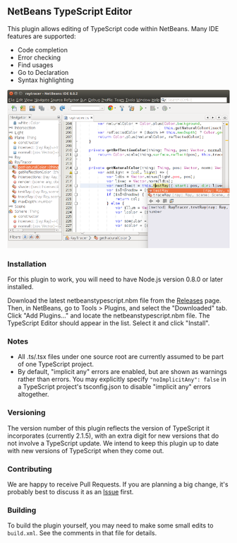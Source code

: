 ## NetBeans TypeScript Editor

This plugin allows editing of TypeScript code within NetBeans. Many IDE features are supported:

* Code completion
* Error checking
* Find usages
* Go to Declaration
* Syntax highlighting

<img src="screenshot.png">

### Installation

For this plugin to work, you will need to have Node.js version 0.8.0 or later installed.

Download the latest netbeanstypescript.nbm file from the [Releases](https://github.com/Everlaw/nbts/releases) page. Then, in NetBeans, go to Tools > Plugins, and select the "Downloaded" tab. Click "Add Plugins..." and locate the netbeanstypescript.nbm file. The TypeScript Editor should appear in the list. Select it and click "Install".

### Notes

* All .ts/.tsx files under one source root are currently assumed to be part of one TypeScript project.
* By default, "implicit any" errors are enabled, but are shown as warnings rather than errors. You may explicitly specify `"noImplicitAny": false` in a TypeScript project's tsconfig.json to disable "implicit any" errors altogether.

### Versioning

The version number of this plugin reflects the version of TypeScript it incorporates (currently 2.1.5), with an extra digit for new versions that do not involve a TypeScript update. We intend to keep this plugin up to date with new versions of TypeScript when they come out.

### Contributing

We are happy to receive Pull Requests. If you are planning a big change, it's probably best to discuss it as an [Issue](https://github.com/Everlaw/nbts/issues) first.

### Building

To build the plugin yourself, you may need to make some small edits to `build.xml`. See the comments in that file for details.

